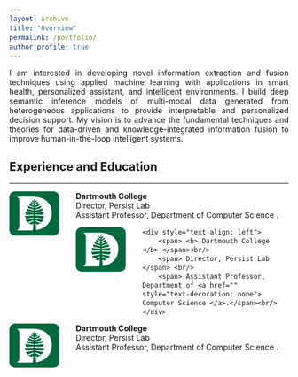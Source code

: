 ```yaml
---
layout: archive
title: "Overview"
permalink: /portfolio/
author_profile: true
---
```


<p align="justify">
I am interested in developing novel information extraction and fusion techniques using applied machine learning with applications in 
  smart health, personalized assistant, and intelligent environments. I build deep semantic inference models of multi-modal data generated 
  from heterogeneous applications to provide interpretable and personalized decision support. My vision is to advance the fundamental techniques and theories for data-driven and knowledge-integrated information fusion to improve human-in-the-loop intelligent systems.
</p> 

## Experience and Education

---
<div style="text-align: left">
	<img src='/images/logos/Dartmouth_Logo.png' alt='Image not Loading'
	style='width: 90px; height:80px; float: left;margin-right: 30px; border: 10px; border-radius: 10px;'>
	<div style="text-align: left">
		<span> <b> Dartmouth College </b> </span><br/>
	  	<span> Director, Persist Lab </span> <br/>
	  	<span> Assistant Professor, Department of <a href="" style="text-decoration: none"> Computer Science </a>.</span><br/>
	</div>
</div>

<div style="text-align: left">
	<div>
	<img src='/images/logos/Dartmouth_Logo.png' alt='Image not Loading'
	style='width: 90px; height:80px; float: left;margin-right: 30px; border: 10px; border-radius: 10px;'>
	</div>
	
	<div style="text-align: left">
		<span> <b> Dartmouth College </b> </span><br/>
	  	<span> Director, Persist Lab </span> <br/>
	  	<span> Assistant Professor, Department of <a href="" style="text-decoration: none"> Computer Science </a>.</span><br/>
	</div>
</div>

<div style="text-align: left">
	<img src='/images/logos/Dartmouth_Logo.png' alt='Image not Loading'
	style='width: 90px; height:80px; float: left;margin-right: 30px; border: 10px; border-radius: 10px;'>
	<span> <b> Dartmouth College </b> </span><br/>
	<div style="text-align: left">
	  	<span> Director, Persist Lab </span> <br/>
	  	<span> Assistant Professor, Department of <a href="" style="text-decoration: none"> Computer Science </a>.</span><br/>
	</div>
</div>
